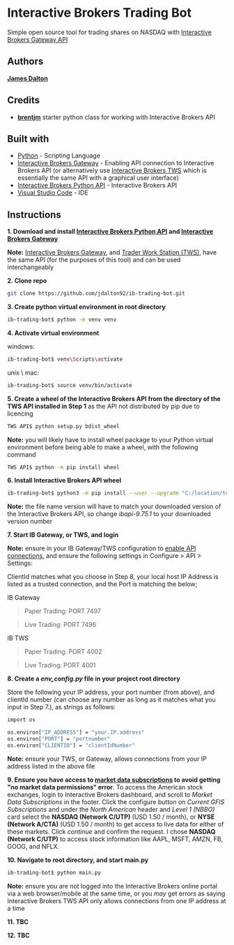 # Interactive Brokers Trading Bot

Simple open source tool for trading shares on NASDAQ with [Interactive Brokers Gateway API](https://interactivebrokers.github.io/tws-api/introduction.html)

## Authors

**[James Dalton](https://jamesdalton.io)**

## Credits

- **[brentjm](https://github.com/brentjm/Interactive-Brokers-API)** starter python class for working with Interactive Brokers API

## Built with

- [Python](https://www.python.org/) - Scripting Language
- [Interactive Brokers Gateway](https://www.interactivebrokers.com.au/en/index.php?f=16457) - Enabling API connection to Interactive Brokers API (or alternatively use [Interactive Brokers TWS](https://interactivebrokers.github.io/tws-api/introduction.html) which is essentially the same API with a graphical user interface)
- [Interactive Brokers Python API](http://interactivebrokers.github.io/) - Interactive Brokers API
- [Visual Studio Code](https://code.visualstudio.com/) - IDE

## Instructions

**1. Download and install [Interactive Brokers Python API](http://interactivebrokers.github.io/) and [Interactive Brokers Gateway](https://www.interactivebrokers.com.au/en/index.php?f=16457)**

**Note:** [Interactive Brokers Gateway](https://www.interactivebrokers.com.au/en/index.php?f=16457), and [Trader Work Station (TWS)](https://www.interactivebrokers.com/en/index.php?f=16040), have the same API (for the purposes of this tool) and can be used interchangeably

**2. Clone repo**

```sh
git clone https://github.com/jdalton92/ib-trading-bot.git
```

**3. Create python virtual environment in root directory**

```sh
ib-trading-bot$ python -m venv venv
```

**4. Activate virtual environment**

windows:

```sh
ib-trading-bot$ venv\Scripts\activate
```

unix \ mac:

```sh
ib-trading-bot$ source venv/bin/activate
```

**5. Create a wheel of the Interactive Brokers API from the directory of the TWS API installed in Step 1** as the API not distributed by pip due to licencing

```sh
TWS API$ python setup.py bdist_wheel
```

**Note:** you will likely have to install wheel package to your Python virtual environment before being able to make a wheel, with the following command

```sh
TWS API$ python -m pip install wheel
```

**6. Install Interactive Brokers API wheel**

```sh
ib-trading-bot$ python3 -m pip install --user --upgrade "C:/location/to/TWS API/dist/ibapi-9.75.1-py3-none-any.whl"
```

**Note:** the file name version will have to match your downloaded version of the Interactive Brokers API, so change _ibapi-9.75.1_ to your downloaded version number

**7. Start IB Gateway, or TWS, and login**

**Note:** ensure in your IB Gateway/TWS configuration to [enable API connections](https://interactivebrokers.github.io/tws-api/initial_setup.html#enable_api), and ensure the following settings in Configure > API > Settings:

ClientId matches what you choose in Step 8, your local host IP Address is listed as a trusted connection, and the Port is matching the below;

IB Gateway

> Paper Trading: PORT 7497

> Live Trading: PORT 7496

IB TWS

> Paper Trading: PORT 4002

> Live Trading: PORT 4001

**8. Create a _env_config.py_ file in your project root directory**

Store the following your IP address, your port number (from above), and clientId number (can choose any number as long as it matches what you input in Step 7.), as strings as follows:

```sh
import os

os.environ["IP_ADDRESS"] = "your.IP.address"
os.environ["PORT"] = "portnumber"
os.environ["CLIENTID"] = "clientIdNumber"
```

**Note:** ensure your TWS, or Gateway, allows connections from your IP address listed in the above file

**9. Ensure you have access to [market data subscriptions](https://interactivebrokers.github.io/tws-api/market_data.html) to avoid getting "no market data permissions" error**. To access the American stock exchanges, login to Interactive Brokers dashboard, and scroll to _Market Data Subscriptions_ in the footer. Click the configure button on _Current GFIS Subscriptions_ and under the _North American_ header and _Level 1 (NBBO)_ card select the **NASDAQ (Network C/UTP)** (USD 1.50 / month), or **NYSE (Network A/CTA)** (USD 1.50 / month) to get access to live data for either of these markets. Click _continue_ and confirm the request. I chose **NASDAQ (Network C/UTP)** to access stock information like AAPL, MSFT, AMZN, FB, GOOG, and NFLX.

**10. Navigate to root directory, and start main.py**

```sh
ib-trading-bot$ python main.py
```

**Note:** ensure you are not logged into the Interactive Brokers online portal via a web browser/mobile at the same time, or you _may_ get errors as saying Interactive Brokers TWS API only allows connections from one IP address at a time

**11. TBC**

**12. TBC**
